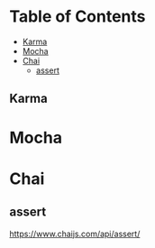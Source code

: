 # Table of Contents #
<!-- START doctoc generated TOC please keep comment here to allow auto update -->
<!-- DON'T EDIT THIS SECTION, INSTEAD RE-RUN doctoc TO UPDATE -->


- [Karma](#karma)
- [Mocha](#mocha)
- [Chai](#chai)
  - [assert](#assert)

<!-- END doctoc generated TOC please keep comment here to allow auto update -->


## Karma

# Mocha

# Chai
## assert
https://www.chaijs.com/api/assert/
